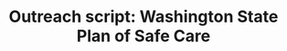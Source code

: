 ---
layout: layouts/resource.njk
title: "Outreach script: Washington State Plan of Safe Care"
filetype: pdf
url: https://drive.google.com/file/d/1QxverTG6ORuvT7uuM1YE0nYLLQuaqntv/view?usp=sharing
file: /images/washington-state-outreach-script-example.pdf
tags:
  - resource
  - prevention
description: Suggested scripts for reaching out to client families who have been referred to for Help Me Grow Washington resources.
---